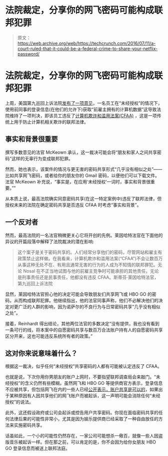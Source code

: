 # 法院裁定，分享你的网飞密码可能构成联邦犯罪

> 原文：<https://web.archive.org/web/https://techcrunch.com/2016/07/11/a-court-ruled-that-it-could-be-a-federal-crime-to-share-your-netflix-password/>

# 法院裁定，分享你的网飞密码可能构成联邦犯罪

上周，美国第九巡回上诉法院[发布了一项意见](https://web.archive.org/web/20230209081959/https://cdn.ca9.uscourts.gov/datastore/opinions/2016/07/05/14-10037.pdf)，一名员工在“未经授权”的情况下，使用前同事的登录信息(在他们的允许下)获取“前雇主拥有的计算机数据”这导致法院维持了一项判决，即该员工违反了[计算机欺诈和滥用法案(CFAA)](https://web.archive.org/web/20230209081959/https://www.law.cornell.edu/uscode/text/18/1030) ，这是一项传统上用于防止计算机相关欺诈的联邦法律。

## 事实和背景很重要

撰写多数意见的法官 McKeown 承认，这一裁决可能会将“朋友和家人之间共享密码”这样的无辜行为变成联邦犯罪。

然而，她也表示，该案件的情况与更无害的密码共享形式“几乎没有相似之处”——比如共享网飞密码，或者给你的朋友你的 Gmail 密码，以便他们可以下载文件。法官 McKeown 补充说，“事实是，在应用‘未经授权’一词时，事实和背景很重要。”"

从本质上说，最高法院确实同意密码共享(在这一特定案例中)违反了联邦法律，但授权未来的法院在确定密码共享是否违反 CFAA 时考虑“事实和背景”。

## 一个反对者

然而，最高法院的一名法官稍微更关心它将开创的先例。莱因哈特法官在下面他的异议的开篇段落中解释了法院裁决的潜在影响:

> 这个案子是关于密码共享的。人们经常分享他们的密码，尽管网站和雇主有政策禁止这样做。在我看来，计算机欺诈和滥用法案(“CFAA”)不会让数百万从事这种无处不在、有用且通常无害的行为的人成为不知情的联邦罪犯。无论 Nosal 在不正当地试图与他的前雇主竞争时可能承担的其他责任，无论是刑事责任还是民事责任，他都没有违反 CFAA。斯蒂芬·莱因哈特法官，第九巡回上诉法院

显然，莱因哈特法官担心他的决定可能会导致朋友们共享网飞或 HBO GO 的密码，从而构成联邦犯罪。他继续指出，他的法官同事声称，他们不必解决他们的决定对更广泛的人群的影响，因为诺萨尔的不良行为与日常密码共享“几乎没有相似之处”。

接着，Reinhardt 得出结论，其他两位法官的多数决定“没有提供，我也没有看到一条可行的线，将本案中的自愿密码共享与数百万合法账户持有人的自愿密码共享区分开来，这也可能违反系统所有者的政策。”

## 这对你来说意味着什么？

根据这一裁决，似乎任何“未经授权”共享密码的人都有可能被认定违反了 CFAA。

也就是说，下次你用你男朋友的账户上网时，不要指望联邦调查局会来敲门。“未经授权”的含义仍然有些模糊。虽然网飞和 HBO GO 等提供商官方表示，登录信息不应被共享，但包括网飞在内的一些人已经[公开表示，账户共享是可以的](https://web.archive.org/web/20230209081959/https://techcrunch.com/2016/01/11/netflix-ceo-says-account-sharing-is-ok/)，如果出于某种原因有人因共享他们的网飞账户而被起诉，这一声明可能会消除任何“未经授权”的说法。

此外，这还假设政府或公司会起诉或控告用户共享密码。你现在面临密码共享的任何法律后果的可能性非常小，尤其是因为娱乐提供商已经采取了一种自由放任的方法来实施密码共享。

话虽如此，一个小的可能性仍然存在，一家公司可能想杀一儆百，就像一些人因盗版音乐被起诉一样。但在那之前，可以肯定的是，你不会因为给你女朋友 HBO GO 登录信息而被送上联邦法庭。